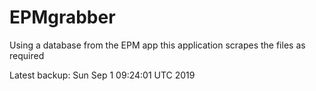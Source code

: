 # EPMgrabber
Using a database from the EPM app this application scrapes the files as required


Latest backup: Sun Sep 1 09:24:01 UTC 2019
